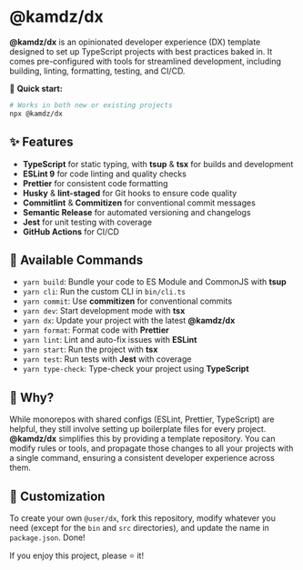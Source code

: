 # @kamdz/dx

**@kamdz/dx** is an opinionated developer experience (DX) template designed to set up TypeScript projects with best practices baked in. It comes pre-configured with tools for streamlined development, including building, linting, formatting, testing, and CI/CD.

🚀 **Quick start:**

```bash
# Works in both new or existing projects
npx @kamdz/dx
```

## ✨ Features

- **TypeScript** for static typing, with **tsup** & **tsx** for builds and development
- **ESLint 9** for code linting and quality checks
- **Prettier** for consistent code formatting
- **Husky** & **lint-staged** for Git hooks to ensure code quality
- **Commitlint** & **Commitizen** for conventional commit messages
- **Semantic Release** for automated versioning and changelogs
- **Jest** for unit testing with coverage
- **GitHub Actions** for CI/CD

## 📜 Available Commands

- `yarn build`: Bundle your code to ES Module and CommonJS with **tsup**
- `yarn cli`: Run the custom CLI in `bin/cli.ts`
- `yarn commit`: Use **commitizen** for conventional commits
- `yarn dev`: Start development mode with **tsx**
- `yarn dx`: Update your project with the latest **@kamdz/dx**
- `yarn format`: Format code with **Prettier**
- `yarn lint`: Lint and auto-fix issues with **ESLint**
- `yarn start`: Run the project with **tsx**
- `yarn test`: Run tests with **Jest** with coverage
- `yarn type-check`: Type-check your project using **TypeScript**

## 🤔 Why?

While monorepos with shared configs (ESLint, Prettier, TypeScript) are helpful, they still involve setting up boilerplate files for every project. **@kamdz/dx** simplifies this by providing a template repository. You can modify rules or tools, and propagate those changes to all your projects with a single command, ensuring a consistent developer experience across them.

## 🔧 Customization

To create your own `@user/dx`, fork this repository, modify whatever you need (except for the `bin` and `src` directories), and update the name in `package.json`. Done!

If you enjoy this project, please ⭐️ it!
